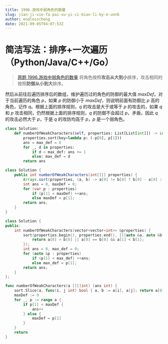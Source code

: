 ```yaml
---
title: 1996.游戏中弱角色的数量
slug: jian-ji-xie-fa-pai-xu-yi-ci-bian-li-by-e-unnb
author: endlesscheng
date: 2021-09-05T04:07:53Z
---
```

# 简洁写法：排序+一次遍历（Python/Java/C++/Go）
 
> [原题 1996.游戏中弱角色的数量](https://leetcode.cn/problems/the-number-of-weak-characters-in-the-game)
将角色按照**攻击从大到小**排序，攻击相同的按照**防御从小到大**排序。

然后从前往后遍历排序后的数组，维护遍历过的角色的防御的最大值 $\textit{maxDef}$。对于当前遍历的角色 $p$，如果 $p$ 的防御小于 $\textit{maxDef}$，则说明前面有防御比 $p$ 高的角色，记作 $q$。根据上面的排序规则，$q$ 的攻击是大于或等于 $p$ 的攻击的，如果 $q$ 和 $p$ 攻击相同，仍然根据上面的排序规则，$q$ 的防御不会超过 $p$，矛盾，因此 $q$ 的攻击必然大于 $p$，于是 $q$ 的攻防均高于 $p$，$p$ 是一个弱角色。

```py [sol1-Python3]
class Solution:
    def numberOfWeakCharacters(self, properties: List[List[int]]) -> int:
        properties.sort(key=lambda p: (-p[0], p[1]))
        ans = max_def = 0
        for _, d in properties:
            if d < max_def: ans += 1
            else: max_def = d
        return ans
```

```java [sol1-Java]
class Solution {
    public int numberOfWeakCharacters(int[][] properties) {
        Arrays.sort(properties, (a, b) -> a[0] != b[0] ? b[0] - a[0] : a[1] - b[1]);
        int ans = 0, maxDef = 0;
        for (var p : properties)
            if (p[1] < maxDef) ++ans;
            else maxDef = p[1];
        return ans;
    }
}
```

```cpp [sol1-C++]
class Solution {
public:
    int numberOfWeakCharacters(vector<vector<int>> &properties) {
        sort(properties.begin(), properties.end(), [](auto &a, auto &b) {
            return a[0] > b[0] || a[0] == b[0] && a[1] < b[1];
        });
        int ans = 0, max_def = 0;
        for (auto &p : properties)
            if (p[1] < max_def) ++ans;
            else max_def = p[1];
        return ans;
    }
};
```

```go [sol1-Go]
func numberOfWeakCharacters(a [][]int) (ans int) {
	sort.Slice(a, func(i, j int) bool { a, b := a[i], a[j]; return a[0] > b[0] || a[0] == b[0] && a[1] < b[1] })
	maxDef := 0
	for _, p := range a {
		if p[1] < maxDef {
			ans++
		} else {
			maxDef = p[1]
		}
	}
	return
}
```
